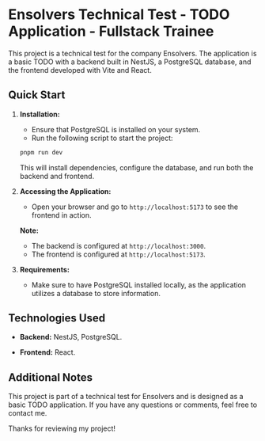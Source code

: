 # Ensolvers Technical Test - TODO Application - Fullstack Trainee

This project is a technical test for the company Ensolvers. The application is a basic TODO with a backend built in NestJS, a PostgreSQL database, and the frontend developed with Vite and React.

## Quick Start

1. **Installation:**
    - Ensure that PostgreSQL is installed on your system.
    - Run the following script to start the project:

    ```bash
    pnpm run dev
    ```

    This will install dependencies, configure the database, and run both the backend and frontend.

2. **Accessing the Application:**
    - Open your browser and go to `http://localhost:5173` to see the frontend in action.

    **Note:**
    - The backend is configured at `http://localhost:3000`.
    - The frontend is configured at `http://localhost:5173`.

3. **Requirements:**
    - Make sure to have PostgreSQL installed locally, as the application utilizes a database to store information.

## Technologies Used

- **Backend:** NestJS, PostgreSQL.

- **Frontend:** React.

## Additional Notes

This project is part of a technical test for Ensolvers and is designed as a basic TODO application. If you have any questions or comments, feel free to contact me.

Thanks for reviewing my project!